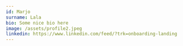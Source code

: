 ```yaml
---
id: Marjo
surname: Lala
bio: Some nice bio here
image: /assets/profile2.jpeg
linkedin: https://www.linkedin.com/feed/?trk=onboarding-landing
---
```

